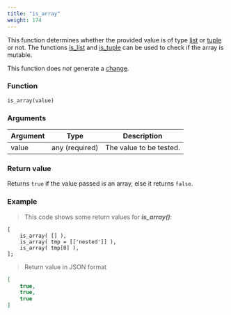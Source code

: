 ```yaml
---
title: "is_array"
weight: 174
---
```


This function determines whether the provided value is of type [list](../../data-types/list) or [tuple](../../data-types/tuple) or not. The functions [is_list](../../collection-api/is_list) and
[is_tuple](../../collection-api/is_tuple) can be used to check if the array is mutable.

This function does *not* generate a [change](../../overview/changes).

### Function

`is_array(value)`

### Arguments

Argument | Type | Description
-------- | ---- | -----------
value | any (required) | The value to be tested.

### Return value

Returns `true` if the value passed is an array, else it returns `false`.

### Example

> This code shows some return values for ***is_array()***:

```thingsdb,json_response
[
    is_array( [] ),
    is_array( tmp = [['nested']] ),
    is_array( tmp[0] ),
];
```

> Return value in JSON format

```json
[
    true,
    true,
    true
]
```
